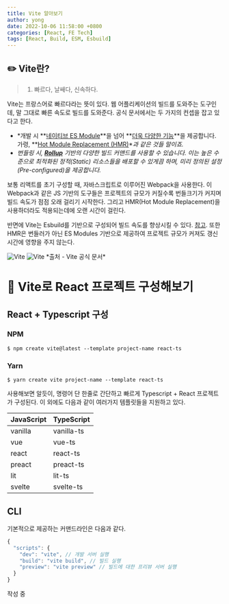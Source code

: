 ```yaml
---
title: Vite 알아보기
author: yong
date: 2022-10-06 11:58:00 +0800
categories: [React, FE Tech]
tags: [React, Build, ESM, Esbuild]
---
```


## ✏️ Vite란?

> 1. 빠르다, 날쌔다, 신속하다.

Vite는 프랑스어로 빠르다라는 뜻이 있다.  웹 어플리케이션의 빌드를 도와주는 도구인데, 말 그대로 빠른 속도로 빌드를 도와준다. 공식 문서에서는 두 가지의 컨셉을 잡고 있다고 한다.

- *개발 시 **[네이티브 ES Module](https://developer.mozilla.org/en-US/docs/Web/JavaScript/Guide/Modules)**을 넘어 **[더욱 다양한 기능](https://vitejs-kr.github.io/guide/features.html)**을 제공합니다. 가령, **[Hot Module Replacement (HMR)](https://vitejs-kr.github.io/guide/features.html#hot-module-replacement)**과 같은 것들 말이죠.*
- *번들링 시, **[Rollup](https://rollupjs.org/)** 기반의 다양한 빌드 커맨드를 사용할 수 있습니다. 이는 높은 수준으로 최적화된 정적(Static) 리소스들을 배포할 수 있게끔 하며, 미리 정의된 설정(Pre-configured)을 제공합니다.*

보통 리액트를 초기 구성할 때, 자바스크립트로 이루어진 Webpack을 사용한다. 이 Webpack과 같은 JS 기반의 도구들은 프로젝트의 규모가 커질수록 번들크기가 커지며 빌드 속도가 점점 오래 걸리기 시작한다. 그리고 HMR(Hot Module Replacement)을 사용하더라도 적용되는데에 오랜 시간이 걸린다.


반면에 Vite는 Esbuild를 기반으로 구성되어 빌드 속도를 향상시킬 수 있다. [참고](https://engineering.ab180.co/stories/webpack-to-vite). 또한 HMR은 번들러가 아닌 ES Modules 기반으로 제공하여 프로젝트 규모가 커져도 갱신 시간에 영향을 주지 않는다.

<img src="/vite1.png" alt="Vite">
<img src="/vite2.png" alt="Vite">
*출처 - Vite 공식 문서*

# 🔨 Vite로 React 프로젝트 구성해보기

## React + Typescript 구성

### NPM

```
$ npm create vite@latest --template project-name react-ts
```

### Yarn

```
$ yarn create vite project-name --template react-ts
```

사용해보면 알듯이, 명령어 단 한줄로 간단하고 빠르게 Typescript + React 프로젝트가 구성된다. 이 외에도 다음과 같이 여러가지 템플릿들을 지원하고 있다.

| JavaScript | TypeScript |
| --- | --- |
| vanilla | vanilla-ts |
| vue | vue-ts |
| react | react-ts |
| preact | preact-ts |
| lit | lit-ts |
| svelte | svelte-ts |

## CLI

기본적으로 제공하는 커맨드라인은 다음과 같다.

```javascript
{
  "scripts": {
    "dev": "vite", // 개발 서버 실행
    "build": "vite build", // 빌드 실행
    "preview": "vite preview" // 빌드에 대한 프리뷰 서버 실행
  }
}
```

작성 중